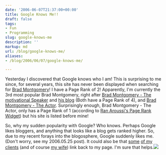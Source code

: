 ```yaml
---
date: '2006-06-07T21:37:00+00:00'
title: Google Knows Me!!
draft: false
tags:
- Fun
- Programming
slug: google-knows-me
description: ''
markup: md
url: /blog/google-knows-me/
aliases:
- /blog/2006/06/07/google-knows-me/

---
```


Yesterday I discovered that Google knows who I am! This is surprising to me since, for several years, this site has never been displayed when searching for [Brad Montgomery](http://www.google.com/search?q=Brad%20Montgomery&sourceid=mozilla2&ie=utf-8&oe=utf-8)! I have a Page Rank of 2! Apparently, I'm currently the 3rd most popular Brad Montgomery, right after [Brad Montgomery - The motivational Speaker](http://www.bradmontgomery.com/) and [his blog](http://www.bradlaughs.com/) (Both have a Page Rank of 4), and [Brad Montgomery - The Actor](http://www.brad-montgomery.com/). Surprisingly enough, Brad Montgomery - The Actor, only has a Page Rank of 1 (according to [Ran Aroussi's Page Rank Widget](http://aroussi.com/projects)) but his site is listed before mine!  
  
So, why my sudden popularity with Google? Who knows. Perhaps Google likes bloggers, and anything that looks like a blog gets ranked higher. So, due to my recent forays into the blogosphere, Google suddenly likes me. (Don't worry, see my 2006.05.25 post). It could also be that [some](http://www.destinationyoga.com/) [of my](http://savmorinteriors.com/) [clients](http://fitnessintheworks.com/theworks/) (and of course [my wife](http://rosemarie.name/)) link back to my page. I'm sure that helps.![](https://blogger.googleusercontent.com/tracker/4123748873183487963-4435179465556597627?l=bradmontgomery.blogspot.com)